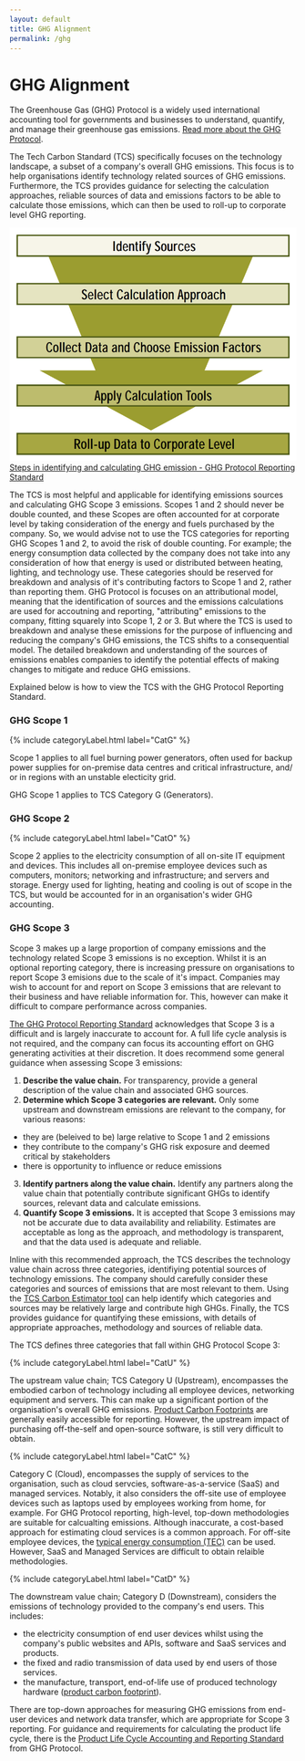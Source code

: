 ```yaml
---
layout: default
title: GHG Alignment
permalink: /ghg
---
```


# GHG Alignment

The Greenhouse Gas (GHG) Protocol is a widely used international accounting tool for governments and businesses to understand, quantify, and manage their greenhouse gas emissions. [Read more about the GHG Protocol](resources/glossary#greenhouse-gas-ghg-protocols).

The Tech Carbon Standard (TCS) specifically focuses on the technology landscape, a subset of a company's overall GHG emissions. This focus is to help organisations identify technology related sources of GHG emissions. Furthermore, the TCS provides guidance for selecting the calculation approaches, reliable sources of data and emissions factors to be able to calculate those emissions, which can then be used to roll-up to corporate level GHG reporting.

<div class="grid place-content-center">
  <img class="max-h-72 place-self-center" src="/assets/images/ghg-emissions-process.png" title="Steps in identifying and calculating GHG emissions" />
  <a class="text-center" href="https://ghgprotocol.org/sites/default/files/standards/ghg-protocol-revised.pdf">Steps in identifying and calculating GHG emission - GHG Protocol Reporting Standard</a>
</div>

The TCS is most helpful and applicable for identifying emissions sources and calculating GHG Scope 3 emissions. Scopes 1 and 2 should never be double counted, and these Scopes are often accounted for at corporate level by taking consideration of the energy and fuels purchased by the company. So, we would advise not to use the TCS categories for reporting GHG Scopes 1 and 2, to avoid the risk of double counting. For example; the energy consumption data collected by the company does not take into any consideration of how that energy is used or distributed between heating, lighting, and technology use. These categories should be reserved for breakdown and analysis of it's contributing factors to Scope 1 and 2, rather than reporting them. GHG Protocol is focuses on an attributional model, meaning that the identification of sources and the emissions calculations are used for accoutning and reporting, "attributing" emissions to the company, fitting squarely into Scope 1, 2 or 3. But where the TCS is used to breakdown and analyse these emissions for the purpose of influencing and reducing the company's GHG emissions, the TCS shifts to a consequential model. The detailed breakdown and understanding of the sources of emissions enables companies to identify the potential effects of making changes to mitigate and reduce GHG emissions.

Explained below is how to view the TCS with the GHG Protocol Reporting Standard.

### GHG Scope 1
{% include categoryLabel.html label="CatG" %}

Scope 1 applies to all fuel burning power generators, often used for backup power supplies for on-premise data centres and critical infrastructure, and/ or in regions with an unstable electicity grid.

GHG Scope 1 applies to TCS Category G (Generators).

### GHG Scope 2

{% include categoryLabel.html label="CatO" %}

Scope 2 applies to the electricity consumption of all on-site IT equipment and devices. This includes all on-premise employee devices such as computers, monitors; networking and infrastructure; and servers and storage. Energy used for lighting, heating and cooling is out of scope in the TCS, but would be accounted for in an organisation's wider GHG accounting.

### GHG Scope 3

Scope 3 makes up a large proportion of company emissions and the technology related Scope 3 emissions is no exception. Whilst it is an optional reporting category, there is increasing pressure on organisations to report Scope 3 emisions due to the scale of it's impact. Companies may wish to account for and report on Scope 3 emissions that are relevant to their business and have reliable information for. This, however can make it difficult to compare performance across companies.

[The GHG Protocol Reporting Standard](https://ghgprotocol.org/sites/default/files/standards/ghg-protocol-revised.pdf) acknowledges that Scope 3 is a difficult and is largely inaccurate to account for. A full life cycle analysis is not required, and the company can focus its accounting effort on GHG generating activities at their discretion. It does recommend some general guidance when assessing Scope 3 emissions:

1. **Describe the value chain.** For transparency, provide a general description of the value chain and associated GHG sources.
2. **Determine which Scope 3 categories are relevant.** Only some upstream and downstream emissions are relevant to the company, for various reasons:
  - they are (beleived to be) large relative to Scope 1 and 2 emissions
  - they contribute to the company's GHG risk exposure and deemed critical by stakeholders
  - there is opportunity to influence or reduce emissions
3. **Identify partners along the value chain.** Identify any partners along the value chain that potentially contribute significant GHGs to identify sources, relevant data and calculate emissions.
4. **Quantify Scope 3 emissions.** It is accepted that Scope 3 emissions may not be accurate due to data availability and reliability. Estimates are acceptable as long as the approach, and methodology is transparent, and that the data used is adequate and reliable.

Inline with this recommended approach, the TCS describes the technology value chain across three categories, identifiying potential sources of technology emissions. The company should carefully consider these categories and sources of emissions that are most relevant to them. Using the [TCS Carbon Estimator tool](/estimator) can help identify which categories and sources may be relatively large and contribute high GHGs. Finally, the TCS provides guidance for quantifying these emissions, with details of appropriate approaches, methodology and sources of reliable data.

The TCS defines three categories that fall within GHG Protocol Scope 3:

{% include categoryLabel.html label="CatU" %}

The upstream value chain; TCS Category U (Upstream), encompasses the embodied carbon of technology including all employee devices, networking equipment and servers. This can make up a significant portion of the organisation's overall GHG emissions. [Product Carbon Footprints](/resources/glossary#product-carbon-footprint-pcf) are generally easily accessible for reporting. However, the upstream impact of purchasing off-the-self and open-source software, is still very difficult to obtain.

{% include categoryLabel.html label="CatC" %}

Category C (Cloud), encompasses the supply of services to the organisation, such as cloud servcies, software-as-a-service (SaaS) and managed services. Notably, it also considers the off-site use of employee devices such as laptops used by employees working from home, for example. For GHG Protocol reporting, high-level, top-down methodologies are suitable for calcualting emissions. Although inaccurate, a cost-based approach for estimating cloud services is a common approach. For off-site employee devices, the [typical energy consumption (TEC)](/resources/glossary#typical-energy-consumption-tec) can be used. However, SaaS and Managed Services are difficult to obtain relaible methodologies.

{% include categoryLabel.html label="CatD" %}

The downstream value chain; Category D (Downstream), considers the emissions of technology provided to the company's end users. This includes:
- the electricity consumption of end user devices whilst using the company's public websites and APIs, software and SaaS services and products.
- the fixed and radio transmission of data used by end users of those services.
- the manufacture, transport, end-of-life use of produced technology hardware ([product carbon footprint](/resources/glossary#product-carbon-footprint-pcf)).

There are top-down approaches for measuring GHG emissions from end-user devices and network data transfer, which are appropriate for Scope 3 reporting. For guidance and requirements for calculating the product life cycle, there is the [Product Life Cycle Accounting and Reporting Standard](https://ghgprotocol.org/product-standard) from GHG Protocol. 
